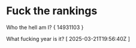 # Fuck the rankings

Who the hell am I?
{ 14931103 }

What fucking year is it?
[ 2025-03-21T19:56:40Z ]
